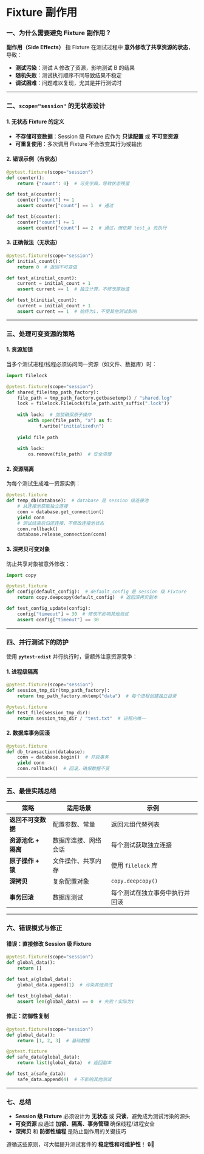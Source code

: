 #  Fixture 副作用

### **一、为什么需要避免 Fixture 副作用？**

**副作用（Side Effects）** 指 Fixture 在测试过程中 **意外修改了共享资源的状态**，导致：
- **测试污染**：测试 A 修改了资源，影响测试 B 的结果
- **随机失败**：测试执行顺序不同导致结果不稳定
- **调试困难**：问题难以复现，尤其是并行测试时

---

### **二、`scope="session"` 的无状态设计**
#### **1. 无状态 Fixture 的定义**
- **不存储可变数据**：Session 级 Fixture 应作为 **只读配置** 或 **不可变资源**
- **可重复使用**：多次调用 Fixture 不会改变其行为或输出

#### **2. 错误示例（有状态）**
```python
@pytest.fixture(scope="session")
def counter():
    return {"count": 0}  # 可变字典，导致状态残留

def test_a(counter):
    counter["count"] += 1
    assert counter["count"] == 1  # 通过

def test_b(counter):
    counter["count"] += 1
    assert counter["count"] == 2  # 通过，但依赖 test_a 先执行
```

#### **3. 正确做法（无状态）**
```python
@pytest.fixture(scope="session")
def initial_count():
    return 0  # 返回不可变值

def test_a(initial_count):
    current = initial_count + 1
    assert current == 1  # 独立计算，不修改原始值

def test_b(initial_count):
    current = initial_count + 1
    assert current == 1  # 始终为1，不受其他测试影响
```

---

### **三、处理可变资源的策略**
#### **1. 资源加锁**
当多个测试进程/线程必须访问同一资源（如文件、数据库）时：
```python
import filelock

@pytest.fixture(scope="session")
def shared_file(tmp_path_factory):
    file_path = tmp_path_factory.getbasetemp() / "shared.log"
    lock = filelock.FileLock(file_path.with_suffix(".lock"))
    
    with lock:  # 加锁确保原子操作
        with open(file_path, "a") as f:
            f.write("initialized\n")
    
    yield file_path
    
    with lock:
        os.remove(file_path)  # 安全清理
```

#### **2. 资源隔离**
为每个测试生成唯一资源实例：
```python
@pytest.fixture
def temp_db(database):  # database 是 session 级连接池
    # 从连接池获取独立连接
    conn = database.get_connection()
    yield conn
    # 测试结束后归还连接，不修改连接池状态
    conn.rollback()
    database.release_connection(conn)
```

#### **3. 深拷贝可变对象**
防止共享对象被意外修改：
```python
import copy

@pytest.fixture
def config(default_config):  # default_config 是 session 级 Fixture
    return copy.deepcopy(default_config)  # 返回深拷贝副本

def test_config_update(config):
    config["timeout"] = 30  # 修改不影响其他测试
    assert config["timeout"] == 30
```

---

### **四、并行测试下的防护**
使用 **`pytest-xdist`** 并行执行时，需额外注意资源竞争：

#### **1. 进程级隔离**
```python
@pytest.fixture(scope="session")
def session_tmp_dir(tmp_path_factory):
    return tmp_path_factory.mktemp("data")  # 每个进程创建独立目录

@pytest.fixture
def test_file(session_tmp_dir):
    return session_tmp_dir / "test.txt"  # 进程内唯一
```

#### **2. 数据库事务回滚**
```python
@pytest.fixture
def db_transaction(database):
    conn = database.begin()  # 开启事务
    yield conn
    conn.rollback()  # 回滚，确保数据不变
```

---

### **五、最佳实践总结**
| **策略**            | **适用场景**         | **示例**                       |
| ------------------- | -------------------- | ------------------------------ |
| **返回不可变数据**  | 配置参数、常量       | 返回元组代替列表               |
| **资源池化 + 隔离** | 数据库连接、网络会话 | 每个测试获取独立连接           |
| **原子操作 + 锁**   | 文件操作、共享内存   | 使用 `filelock` 库             |
| **深拷贝**          | 复杂配置对象         | `copy.deepcopy()`              |
| **事务回滚**        | 数据库测试           | 每个测试在独立事务中执行并回滚 |

---

### **六、错误模式与修正**
#### **错误：直接修改 Session 级 Fixture**
```python
@pytest.fixture(scope="session")
def global_data():
    return []

def test_a(global_data):
    global_data.append(1)  # 污染其他测试

def test_b(global_data):
    assert len(global_data) == 0  # 失败！实际为1
```

#### **修正：防御性复制**
```python
@pytest.fixture(scope="session")
def global_data():
    return [1, 2, 3]  # 基础数据

@pytest.fixture
def safe_data(global_data):
    return list(global_data)  # 返回副本

def test_a(safe_data):
    safe_data.append(4)  # 不影响其他测试
```

---

### **七、总结**
- **Session 级 Fixture** 必须设计为 **无状态** 或 **只读**，避免成为测试污染的源头
- **可变资源** 应通过 **加锁、隔离、事务管理** 确保线程/进程安全
- **深拷贝** 和 **防御性编程** 是防止副作用的关键技巧

遵循这些原则，可大幅提升测试套件的 **稳定性和可维护性**！ 🔒🚀